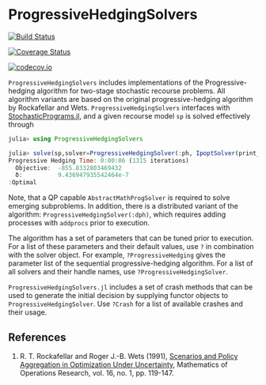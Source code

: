 # ProgressiveHedgingSolvers

[![Build Status](https://travis-ci.org/martinbiel/ProgressiveHedgingSolvers.jl.svg?branch=test)](https://travis-ci.org/martinbiel/ProgressiveHedgingSolvers.jl)

[![Coverage Status](https://coveralls.io/repos/martinbiel/ProgressiveHedgingSolvers.jl/badge.svg?branch=test&service=github)](https://coveralls.io/github/martinbiel/ProgressiveHedgingSolvers.jl?branch=test)

[![codecov.io](http://codecov.io/github/martinbiel/ProgressiveHedgingSolvers.jl/coverage.svg?branch=test)](http://codecov.io/github/martinbiel/ProgressiveHedgingSolvers.jl?branch=test)

`ProgressiveHedgingSolvers` includes implementations of the Progressive-hedging algorithm for two-stage stochastic recourse problems. All algorithm variants are based on the original progressive-hedging algorithm by Rockafellar and Wets. `ProgressiveHedgingSolvers` interfaces with [StochasticPrograms.jl][StochProg], and a given recourse model `sp` is solved effectively through

```julia
julia> using ProgressiveHedgingSolvers

julia> solve(sp,solver=ProgressiveHedgingSolver(:ph, IpoptSolver(print_level=0)))
Progressive Hedging Time: 0:00:06 (1315 iterations)
  Objective:  -855.8332803469432
  δ:          9.436947935542464e-7
:Optimal

```

Note, that a QP capable `AbstractMathProgSolver` is required to solve emerging subproblems. In addition, there is a distributed variant of the algorithm: `ProgressiveHedgingSolver(:dph)`, which requires adding processes with `addprocs` prior to execution.

The algorithm has a set of parameters that can be tuned prior to execution. For a list of these parameters and their default values, use `?` in combination with the solver object. For example, `?ProgressiveHedging` gives the parameter list of the sequential progressive-hedging algorithm. For a list of all solvers and their handle names, use `?ProgressiveHedgingSolver`.

`ProgressiveHedgingSolvers.jl` includes a set of crash methods that can be used to generate the initial decision by supplying functor objects to `ProgressiveHedgingSolver`. Use `?Crash` for a list of available crashes and their usage.

[StochProg]: https://github.com/martinbiel/StochasticPrograms.jl

## References

1. R. T. Rockafellar and Roger J.-B. Wets (1991), [Scenarios and Policy Aggregation in Optimization Under Uncertainty](https://pubsonline.informs.org/doi/10.1287/moor.16.1.119),
Mathematics of Operations Research, vol. 16, no. 1, pp. 119-147.
